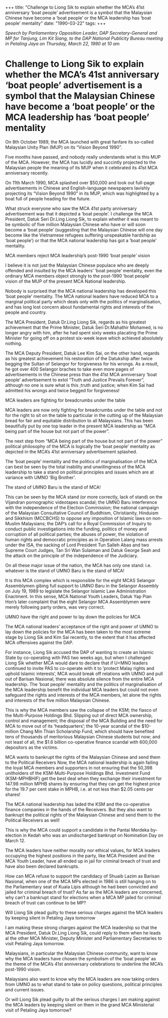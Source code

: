 +++ 
title: "Challenge to Liong Sik to explain whether the MCA’s 41st anniversary ‘boat people’ advertisement is a symbol that the Malaysian Chinese have become a ‘boat people’ or the MCA leadership has ‘boat people’ mentality"
date: "1990-03-22"
tags:
+++

_Speech by Parliamentary Opposition Leader, DAP Secretary-General and MP for Tanjung, Lim Kit Siang, to the DAP National Publicity Bureau meeting in Petaling Jaya on Thursday, March 22, 1990 at 10 am_

# Challenge to Liong Sik to explain whether the MCA’s 41st anniversary ‘boat people’ advertisement is a symbol that the Malaysian Chinese have become a ‘boat people’ or the MCA leadership has ‘boat people’ mentality

On 8th October 1989, the MCA launched with great fanfare its so-called Malaysian Unity Plan (MUP) on its “Vision Beyond 1990”.</u>

Five months have passed, and nobody really understands what is this MUP of the MCA. However, the MCA has lucidly and succintly projected to the Malaysian people the meaning of its MUP when it celebrated its 41st MCA anniversary recently.

On 11th March 1990, MCA splashed over $50,000 and took out full-page advertisements in Chinese and English-language newspapers lavishly projecting its “Vision Beyond 1990” in its MUP, which was highlighted by a boat full of people heading for the future.

What struck everyone who saw the MCA 41st party anniversary advertisement was that it depicted a ‘boat people’. I challenge the MCA President, Datuk Seri Dr.Ling Liong Sik, to explain whether it was meant to be symbolic of five million Malaysian Chinese who have or will soon become a ‘boat people’ (suggesting that the Malaysian Chinese will one day become like the Vietnamese refugees suffering unspeakable hardship as ‘boat people’) or that the MCA national leadership has got a ‘boat people’ mentality.

MCA members reject MCA leadership’s post-1990 ‘boat people’ vision

I believe it is not just the Malaysian Chinese populace who are deeply offended and insulted by the MCA leaders’ ‘boat people’ mentality, even the ordinary MCA members object strongly to the post-1990 ‘boat people’ vision of the MUP of the present MCA National leadership.

Nobody is surprised that the MCA national leadership has developed this ‘boat people’ mentality. The MCA national leaders have reduced MCA to a marginal political party which deals only with the politics of marginalisation, and has long lost concern about fundamental rights and interests of the people and country.

The MCA President, Datuk Dr.Ling Liong Sik, regards as his greatest achievement that the Prime Minister, Datuk Seri Dr.Mahathir Mohamed, is no longer angry with him, after he had spent sixty weeks placating the Prime Minister for going off on a protest six-week leave which achieved absolutely nothing.

The MCA Deputy President, Datuk Lee Kim Sai, on the other hand, regards as his greatest achievement his restoration of the Datukship after twice begging the Sultan of Selangor for forgiveness for his wrongs. As a result, he got over 400 Selangor braches to take even more pages of advertisements in the Chinese press than the 41st MCA anniversary ‘boat people’ advertisement to extol “Truth and Justice Prevails Forever”, although no one is sure what is this ;truth and justice; when Kim Sai had admitted his wrongs and twice begged for forgiveness!

MCA leaders are fighting for breadcrumbs under the table

MCA leaders are now only fighting for breadcrumbs under the table and not for the right to sit on the table to particular in the cutting up of the Malaysian bread for fair and equitable distribution to all Malaysians. This has been beautifully put by one top leader in the present MCA leadership as “MCA being part of the house but not part of the power”.

The next step from “MCA being part of the house but not part of the power” political philosophy of the MCA is logically the ‘boat people’ mentality as depicted in the MCA’s 41st anniversary advertisement splashed.

The ‘boat people’ mentality and the politics of marginalisation of the MCA can best be seen by the total inability and unwillingness of the MCA leadership to take a stand on political principles and issues which are at variance with UMNO ‘Big Brother’.

The stand of UMNO Baru is the stand of MCA!

This can be seen by the MCA stand (or more correctly, lack of stand) on the Vijandran pornographic videotapes scandal; the UMNO Baru interference with the independence of the Election Commission; the national campaign of the Malaysian Consultative Council of Buddhism, Christianity, Hinduism and Sikkhism (MCCBCHS) to oppose any imposition of Islamic laws on non-Muslim Malaysians; the DAP’s call for a Royal Commission of Inquiry to conduct public investigations into the funding, politics of money and corruption of all political parties; the abuses of power, the violation of human rights and democratic principles as in Operation Lalang mass arrests under the ISA, the sacking of Lord President Tun Salleh Abas and two Supreme Court Judges, Tan Sri Wan Sulaiman and Datuk George Seah and the attack on the principle of the independence of the Judiciary.

On all these major issue of the nation, the MCA has only one stand: i.e. whatever is the stand of UMNO Baru is the stand of MCA!

It is this MCA complex which is responsible for the eight MCAS Selangor Assemblymen gibing full support to UMNO Baru in the Selangor Assembly on July 19, 1989 to legislate the Selangor Islamic Law Administration Enactment. In this sense, MCA National Youth Leaders, Datuk Yap Pian Hon’s later complaint that the eight Selangor MCA Assemblymen were merely following party orders, was very correct.

UMNO have the right and power to lay down the policies for MCA 

The MCA national leaders’ acceptance of the right and power of UMNO to lay down the policies for the MCA has been taken to the most extreme stage by Liong Sik and Kim Sai recently, to the extent that it has affected MCA offensives against the DAP.

For instance, Liong Sik accused the DAP of wanting to create an Islamic State by co-operating with PAS two weeks ago, but when I challenged Liong Sik whether MCA would dare to declare that if U<MNO leaders continued to invite PAS to co-operate with it to ’protect Malay rights and uphold Islamic interests’, MCA would break off relations with UMNO and pull out of Barisan Nasional, there was absolute silence from the entire MCA leadership.
The ‘boat people’ mentality and the politics of marginalisation of the MCA leadership benefit the individual MCA leaders but could not even safeguard the rights and interests of the MCA members, let alone the rights and interests of the five million Malaysian Chinese.

This is why the MCA members saw the collapse of the KSM; the fiasco of the Multi-Purpose Holdings Bhd. Slipping out of direct MCA ownership, control and management; the disposal of the MCA Building and the need for MCA to move out of its ‘headquarters’; the 10-year scandal of the $10-million Chang Min Thian Scholarship Fund, which should have benefited tens of thousands of meritorious Malaysian Chinese students but now; and not least of all, the $1.6 billion co-operative finance scandal with 600,000 depositors as the victims.

MCA wants to bankrupt the rights of the Malaysian Chinese and send them to the Political Receivers
Now, the MCA national leadership is again failing the loyal MCA members and supporters in not ensuring that the 50,398 unitholders of the KSM-Multi-Purpose Holdings Bhd. Investment Fund (KSM-MPHBHIF) get the best deal when they exchange their investment for 147.98 million MPHB shares by ensuring that they can get the highest price for the 19.7 per cent stake in MPHB, i.e. at not less than $2.05 cents per shares!

The MCA national leadership has laded the KSM and the co-operative finance companies in the hands of the Receivers. But they also want to bankrupt the political rights of the Malaysian Chinese and send them to the Political Receivers as well!

 This is why the MCA could support a candidate in the Pantai Merdeka by-election in Kedah who was an undischarged bankrupt on Nomination Day on March 12.

The MCA leaders have neither morality nor ethical values, for MCA leaders occupying the highest positions in the party, like MCA President and the MCA Youth Leader, have all ended up in jail for criminal breach of trust and have also been declared bankrupts.

How can MCA refuse to support the candidacy of Shuaib Lazim as Barisan Nasional, when one of the MCA MPs elected in 1986 is still hanging on to the Parliamentary seat of Kuala Lipis although he had been convicted and jailed for criminal breach of trust? As far as the MCA leaders are concerned, why can’t a bankrupt stand for elections when a MCA MP jailed for criminal breach of trust can continue to be MP?

Will Liong Sik plead guilty to these serious charges against the MCA leaders by keeping silent in Petaling Jaya tomorrow

I am making these strong charges against the MCA leadership so that the MCA President, Datuk Dr.Ling Liong Sik, could reply to them when he leads al the other MCA Minister, Deputy Minister and Parliamentary Secretaries to visit Petaling Jaya tomorrow.

Malaysians, in particular the Malaysian Chinese community, want to know why the MCA leaders have chosen the symbolism of the ‘boat people’ as the theme of the MCA’s 41st anniversary celebrations to underline the MCA’s post-1990 vision.

Malaysians also want to know why the MCA leaders are now taking orders from UMNO as to what stand to take on policy questions, political principles and current issues.

Or will Liong Sik plead guilty to all the serious charges I am making against the MCA leaders by keeping silent on them in the grand MCA Ministerial visit of Petaling Jaya tomorrow?
 
